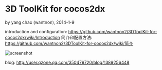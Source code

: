 3D ToolKit for cocos2dx
==========
by yang chao (wantnon), 2014-1-9  

introduction and configuration: https://github.com/wantnon2/3DToolKit-for-cocos2dx/wiki/Introduction
简介和配置方法: https://github.com/wantnon2/3DToolKit-for-cocos2dx/wiki/简介  
  
![screenshot](https://raw.github.com/wantnon2/3DToolKit-for-cocos2dx/master/screenshots/test1.png)  
  
blog: http://user.qzone.qq.com/350479720/blog/1389256448  